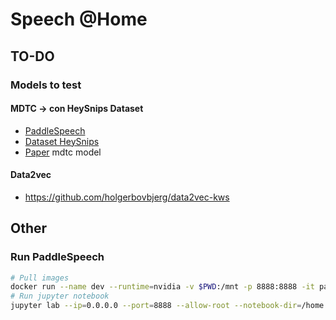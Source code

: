 # Speech @Home




## TO-DO
### Models to test

#### MDTC -> con HeySnips Dataset
- [PaddleSpeech](https://github.com/PaddlePaddle/PaddleSpeech/tree/develop/examples/hey_snips/kws0)
- [Dataset HeySnips](https://github.com/sonos/keyword-spotting-research-datasets)
- [Paper](https://arxiv.org/pdf/2102.13552.pdf) mdtc model

#### Data2vec
- https://github.com/holgerbovbjerg/data2vec-kws

## Other

### Run PaddleSpeech

```bash
# Pull images
docker run --name dev --runtime=nvidia -v $PWD:/mnt -p 8888:8888 -it paddlecloud/paddlespeech:develop-gpu-cuda10.2-cudnn7-fb4d25 /bin/bash
# Run jupyter notebook
jupyter lab --ip=0.0.0.0 --port=8888 --allow-root --notebook-dir=/home
```
